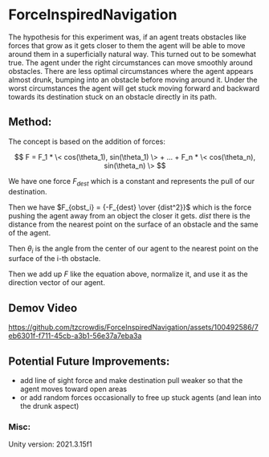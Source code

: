 # ForceInspiredNavigation

The hypothesis for this experiment was, if an agent treats obstacles like forces that grow as it gets closer to them the agent will be able to move around them in a superficially natural way. This turned out to be somewhat true. The agent under the right circumstances can move smoothly around obstacles. There are less optimal circumstances where the agent appears almost drunk, bumping into an obstacle before moving around it. Under the worst circumstances the agent will get stuck moving forward and backward towards its destination stuck on an obstacle directly in its path.

## Method:

The concept is based on the addition of forces:

$$ F = F_1 * \< cos(\theta_1), sin(\theta_1) \> + ... + F_n * \< cos(\theta_n), sin(\theta_n) \> $$

We have one force $F_{dest}$ which is a constant and represents the pull of our destination.

Then we have $F_{obst_i} = {-F_{dest} \over {dist^2}}$ which is the force pushing the agent away from an object the closer it gets. 
$dist$ there is the distance from the nearest point on the surface of an obstacle and the same of the agent.

Then $\theta_i$ is the angle from the center of our agent to the nearest point on the surface of the i-th obstacle.

Then we add up $F$ like the equation above, normalize it, and use it as the direction vector of our agent.

## Demov Video

https://github.com/tzcrowdis/ForceInspiredNavigation/assets/100492586/7eb6301f-f711-45cb-a3b1-56e37a7eba3a

## Potential Future Improvements:
- add line of sight force and make destination pull weaker so that the agent moves toward open areas
- or add random forces occasionally to free up stuck agents (and lean into the drunk aspect)

### Misc:
Unity version: 2021.3.15f1
